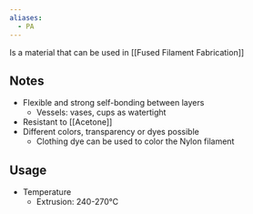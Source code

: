 ```yaml
---
aliases:
  - PA
---
```

Is a material that can be used in [[Fused Filament Fabrication]]
## Notes
- Flexible and strong self-bonding between layers
	- Vessels: vases, cups as watertight
- Resistant to [[Acetone]]
- Different colors, transparency or dyes possible 
	- Clothing dye can be used to color the Nylon filament
## Usage
- Temperature 
	- Extrusion: 240-270°C